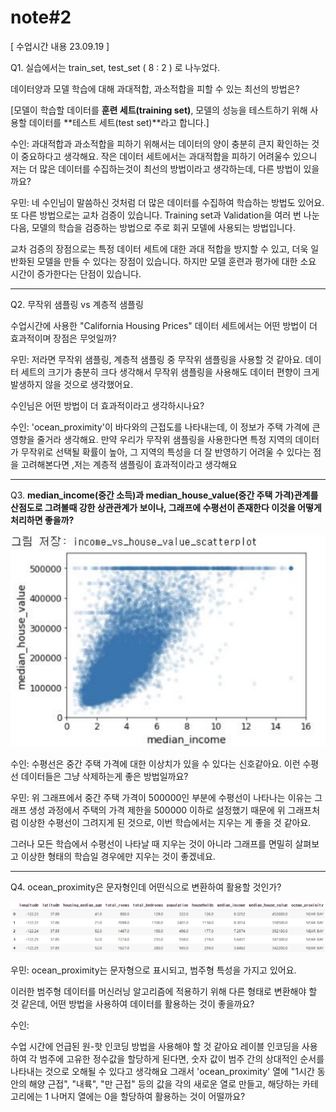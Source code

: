 # note#2

[ 수업시간 내용 23.09.19 ]

Q1. 실습에서는 train_set, test_set ( 8 : 2 ) 로 나누었다.

데이터양과 모델 학습에 대해 과대적합, 과소적합을 피할 수 있는 최선의 방법은?

[모델이 학습할 데이터를 **훈련 세트(training set)**, 모델의 성능을 테스트하기 위해 사용할 데이터를 **테스트 세트(test set)**라고 합니다.]

수인: 과대적합과 과소적합을 피하기 위해서는 데이터의 양이 충분히 큰지 확인하는 것이 중요하다고 생각해요.
작은 데이터 세트에서는 과대적합을 피하기 어려울수 있으니
저는 더 많은 데이터를 수집하는것이 최선의 방법이라고 생각하는데, 다른 방법이 있을까요?

우민: 네 수인님이 말씀하신 것처럼 더 많은 데이터를 수집하여 학습하는 방법도 있어요. 또 다른 방법으로는 교차 검증이 있습니다. Training set과 Validation을 여러 번 나눈 다음, 모델의 학습을 검증하는 방법으로 주로 회귀 모델에 사용되는 방법입니다. 

교차 검증의 장점으로는 특정 데이터 세트에 대한 과대 적합을 방지할 수 있고, 더욱 일반화된 모델을 만들 수 있다는 장점이 있습니다. 하지만 모델 훈련과 평가에 대한 소요 시간이 증가한다는 단점이 있습니다.

---

Q2. 무작위 샘플링 vs 계층적 샘플링

수업시간에 사용한 "California Housing Prices" 데이터 세트에서는 어떤 방법이 더 효과적이며 장점은 무엇일까?

우민:  저라면 무작위 샘플링, 계층적 샘플링 중 무작위 샘플링을 사용할 것 같아요. 데이터 세트의 크기가 충분히 크다 생각해서 무작위 샘플링을 사용해도 데이터 편향이 크게 발생하지 않을 것으로 생각했어요. 

수인님은 어떤 방법이 더 효과적이라고 생각하시나요?

수인:  'ocean_proximity'이 바다와의 근접도를 나타내는데, 이 정보가 주택 가격에 큰 영향을 줄거라 생각해요. 만약 우리가 무작위 샘플링을 사용한다면 특정 지역의 데이터가 무작위로 선택될 확률이 높아,
그 지역의 특성을 더 잘 반영하기 어려울 수 있다는 점을 고려해본다면 ,저는 계층적 샘플링이 효과적이라고 생각해요

---

Q3. **median_income(중간 소득)과 median_house_value(중간 주택 가격)관계를 산점도로 그려볼때 강한 상관관계가 보이나, 그래프에 수평선이 존재한다 이것을 어떻게 처리하면 좋을까?**

![Q3](images/note2img.png)

수인: 수평선은 중간 주택 가격에 대한 이상치가 있을 수 있다는 신호같아요.
이런 수평선 데이터들은 그냥 삭제하는게 좋은 방법일까요?

우민: 위 그래프에서 중간 주택 가격이 500000인 부분에 수평선이 나타나는 이유는 그래프 생성 과정에서 주택의 가격 제한을 500000 이하로 설정했기 때문에 위 그래프처럼 이상한 수평선이 그려지게 된 것으로, 이번 학습에서는 지우는 게 좋을 것 같아요. 

그러나 모든 학습에서 수평선이 나타날 때 지우는 것이 아니라 그래프를 면밀히 살펴보고 이상한 형태의 학습일 경우에만 지우는 것이 좋겠네요.

---

Q4. ocean_proximity은 문자형인데 어떤식으로 변환하여 활용할 것인가?

![Q4](images/note2img1.png)

우민: ocean_proximity는 문자형으로 표시되고, 범주형 특성을 가지고 있어요. 

이러한 범주형 데이터를 머신러닝 알고리즘에 적용하기 위해 다른 형태로 변환해야 할 것 같은데, 어떤 방법을 사용하여 데이터를 활용하는 것이 좋을까요?

수인: 

수업 시간에 언급된 원-핫 인코딩 방법을 사용해야 할 것 같아요
레이블 인코딩을 사용하여 각 범주에 고유한 정수값을 할당하게 된다면, 숫자 값이 범주 간의 상대적인 순서를 나타내는 것으로 오해될 수 있다고 생각해요
그래서 'ocean_proximity' 열에 "1시간 동안의 해양 근접", "내륙", "만 근접" 등의 값을 각의 새로운 열로 만들고, 해당하는 카테고리에는 1 나머지 열에는 0을 할당하여 활용하는 것이 어떨까요?
